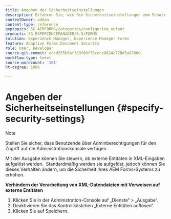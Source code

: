 ```yaml
---
title: Angeben der Sicherheitseinstellungen
description: Erfahren Sie, wie Sie Sicherheitseinstellungen zum Schutz von XML-Datendateien angeben. Die Sicherheitseinstellung steuert die externen Entitäten in XML-Eingaben.
contentOwner: admin
content-type: reference
geptopics: SG_AEMFORMS/categories/configuring_output
products: SG_EXPERIENCEMANAGER/6.5/FORMS
solution: Experience Manager, Experience Manager Forms
feature: Adaptive Forms,Document Security
role: User, Developer
source-git-commit: eded255b54ff83f60f73cece8824c778d3a87680
workflow-type: tm+mt
source-wordcount: '101'
ht-degree: 100%

---
```


# Angeben der Sicherheitseinstellungen {#specify-security-settings}

>[!NOTE]
> 
> Stellen Sie sicher, dass Benutzende über Adminberechtigungen für den Zugriff auf die Administrationskonsole verfügen.

Mit der Ausgabe können Sie steuern, ob externe Entitäten in XML-Eingaben aufgelöst werden.  Standardmäßig werden sie aufgelöst, jedoch können Sie dieses Verhalten ändern, um die Sicherheit Ihres AEM Forms-Systems zu erhöhen.

**Verhindern der Verarbeitung von XML-Datendateien mit Verweisen auf externe Entitäten**

1. Klicken Sie in der Administration-Console auf „Dienste“ > „Ausgabe“.
1. Deaktivieren Sie das Kontrollkästchen „Externe Entitäten auflösen“.
1. Klicken Sie auf Speichern.

